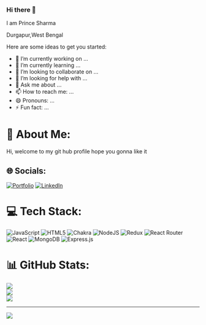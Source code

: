 ### Hi there 👋
I am Prince Sharma
<!-- <-- hvgh --> 
Durgapur,West Bengal
<!-- **i-m-prince/i-m-prince** is a ✨ _special_ ✨ repository because its `README.md` (this file) appears on your GitHub profile. -->

Here are some ideas to get you started:

- 🔭 I’m currently working on ...
- 🌱 I’m currently learning ...
- 👯 I’m looking to collaborate on ...
- 🤔 I’m looking for help with ...
- 💬 Ask me about ...
- 📫 How to reach me: ...
- 😄 Pronouns: ...
- ⚡ Fun fact: ...

# 💫 About Me:
Hi, welcome to my git hub profile hope you gonna like it


## 🌐 Socials:
[![Portfolio](https://cdn-icons-png.flaticon.com/128/639/639394.png)](https://i-m-prince.github.io/) 
 [![LinkedIn](https://img.shields.io/badge/LinkedIn-%230077B5.svg?logo=linkedin&logoColor=white)](https://linkedin.com/in/PrinceSharma) 

# 💻 Tech Stack:
![JavaScript](https://img.shields.io/badge/javascript-%23323330.svg?style=for-the-badge&logo=javascript&logoColor=%23F7DF1E) ![HTML5](https://img.shields.io/badge/html5-%23E34F26.svg?style=for-the-badge&logo=html5&logoColor=white) ![Chakra](https://img.shields.io/badge/chakra-%234ED1C5.svg?style=for-the-badge&logo=chakraui&logoColor=white) ![NodeJS](https://img.shields.io/badge/node.js-6DA55F?style=for-the-badge&logo=node.js&logoColor=white) ![Redux](https://img.shields.io/badge/redux-%23593d88.svg?style=for-the-badge&logo=redux&logoColor=white) ![React Router](https://img.shields.io/badge/React_Router-CA4245?style=for-the-badge&logo=react-router&logoColor=white) ![React](https://img.shields.io/badge/react-%2320232a.svg?style=for-the-badge&logo=react&logoColor=%2361DAFB) ![MongoDB](https://img.shields.io/badge/MongoDB-%234ea94b.svg?style=for-the-badge&logo=mongodb&logoColor=white) ![Express.js](https://img.shields.io/badge/express.js-%23404d59.svg?style=for-the-badge&logo=express&logoColor=%2361DAFB)
# 📊 GitHub Stats:
![](https://github-readme-stats.vercel.app/api?username=i-m-prince&theme=dark&hide_border=false&include_all_commits=true&count_private=true)<br/>
![](https://github-readme-streak-stats.herokuapp.com/?user=i-m-prince&theme=dark&hide_border=false)<br/>
![](https://github-readme-stats.vercel.app/api/top-langs/?username=i-m-prince&theme=dark&hide_border=false&include_all_commits=true&count_private=true&layout=compact)

---
[![](https://visitcount.itsvg.in/api?id=i-m-prince&icon=0&color=1)](https://visitcount.itsvg.in)

<!-- Proudly created with GPRM ( https://gprm.itsvg.in ) -->
